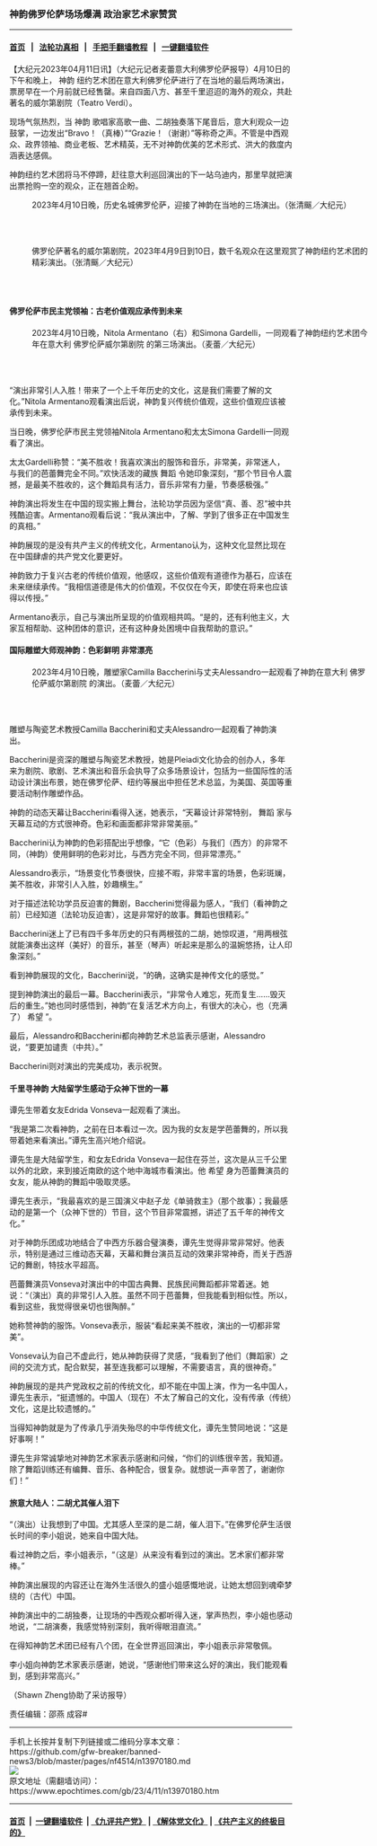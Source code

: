 ### 神韵佛罗伦萨场场爆满 政治家艺术家赞赏
------------------------

#### [首页](https://github.com/gfw-breaker/banned-news3/blob/master/README.md) &nbsp;&nbsp;|&nbsp;&nbsp; [法轮功真相](https://github.com/begood0513/basic/blob/master/README.md)  &nbsp;&nbsp;|&nbsp;&nbsp; [手把手翻墙教程](https://github.com/gfw-breaker/guides/wiki)  &nbsp;&nbsp;|&nbsp;&nbsp; [一键翻墙软件](https://github.com/gfw-breaker/nogfw/blob/master/README.md)  



<div><p>
 【大纪元2023年04月11日讯】（大纪元记者麦蕾意大利佛罗伦萨报导）4月10日的下午和晚上，
 <ok href="https://www.epochtimes.com/gb/tag/%E7%A5%9E%E9%9F%B5.html">
  神韵
 </ok>
 纽约艺术团在意大利佛罗伦萨进行了在当地的最后两场演出，票房早在一个月前就已经售罄。来自四面八方、甚至千里迢迢的海外的观众，共赴著名的威尔第剧院（Teatro Verdi）。
</p>
<p>
 现场气氛热烈，当
 <ok href="https://www.epochtimes.com/gb/tag/%E7%A5%9E%E9%9F%B5.html">
  神韵
 </ok>
 歌唱家高歌一曲、二胡独奏落下尾音后，意大利观众一边鼓掌，一边发出“Bravo！（真棒）”“Grazie！（谢谢）”等称奇之声。不管是中西观众、政界领袖、商业老板、艺术精英，无不对神韵优美的艺术形式、洪大的救度内涵表达感佩。
</p>
<p>
 神韵纽约艺术团将马不停蹄，赶往意大利巡回演出的下一站乌迪内，那里早就把演出票抢购一空的观众，正在翘首企盼。
</p>
<figure aria-describedby="caption-attachment-13970211" class="wp-caption aligncenter" id="attachment_13970211" style="width: 600px">
 <ok href="https://i.epochtimes.com/assets/uploads/2023/04/id13970211-230409180334100731.jpg" target="_blank">
  <img alt="" class="size-large wp-image-13970211" src="https://i.epochtimes.com/assets/uploads/2023/04/id13970211-230409180334100731-600x400.jpg" title=""/>
 </ok>
 <br/><figcaption class="wp-caption-text" id="caption-attachment-13970211">
  2023年4月10日晚，历史名城佛罗伦萨，迎接了神韵在当地的三场演出。（张清䬙／大纪元）
 </figcaption><br/>
</figure><br/>
<figure aria-describedby="caption-attachment-13970212" class="wp-caption aligncenter" id="attachment_13970212" style="width: 600px">
 <ok href="https://i.epochtimes.com/assets/uploads/2023/04/id13970212-230409180350100731.jpg" target="_blank">
  <img alt="" class="size-large wp-image-13970212" src="https://i.epochtimes.com/assets/uploads/2023/04/id13970212-230409180350100731-600x400.jpg" title=""/>
 </ok>
 <br/><figcaption class="wp-caption-text" id="caption-attachment-13970212">
  佛罗伦萨著名的威尔第剧院，2023年4月9日到10日，数千名观众在这里观赏了神韵纽约艺术团的精彩演出。（张清䬙／大纪元）
 </figcaption><br/>
</figure><br/>
<h4>
 佛罗伦萨市民主党领袖：古老价值观应承传到未来
</h4>
<figure aria-describedby="caption-attachment-13970214" class="wp-caption aligncenter" id="attachment_13970214" style="width: 600px">
 <ok href="https://i.epochtimes.com/assets/uploads/2023/04/id13970214-2304101855292559.jpg" target="_blank">
  <img alt="" class="size-large wp-image-13970214" src="https://i.epochtimes.com/assets/uploads/2023/04/id13970214-2304101855292559-600x400.jpg" title=""/>
 </ok>
 <br/><figcaption class="wp-caption-text" id="caption-attachment-13970214">
  2023年4月10日晚，Nitola Armentano（右）和Simona Gardelli，一同观看了神韵纽约艺术团今年在意大利
  <ok href="https://www.epochtimes.com/gb/tag/%E4%BD%9B%E7%BD%97%E4%BC%A6%E8%90%A8%E5%A8%81%E5%B0%94%E7%AC%AC%E5%89%A7%E9%99%A2.html">
   佛罗伦萨威尔第剧院
  </ok>
  的第三场演出。（麦蕾／大纪元）
 </figcaption><br/>
</figure><br/>
<p>
 “演出非常引人入胜！带来了一个上千年历史的文化，这是我们需要了解的文化。”Nitola Armentano观看演出后说，神韵复兴传统价值观，这些价值观应该被承传到未来。
</p>
<p>
 当日晚，佛罗伦萨市民主党领袖Nitola Armentano和太太Simona Gardelli一同观看了演出。
</p>
<p>
 太太Gardelli称赞：“美不胜收！我喜欢演出的服饰和音乐，非常美，非常迷人，与我们的芭蕾舞完全不同。”欢快活泼的藏族
 <ok href="https://www.epochtimes.com/gb/tag/%E8%88%9E%E8%B9%88.html">
  舞蹈
 </ok>
 令她印象深刻，“那个节目令人震撼，是最美不胜收的，这个舞蹈具有活力，音乐非常有力量，节奏感极强。”
</p>
<p>
 神韵演出将发生在中国的现实搬上舞台，法轮功学员因为坚信“真、善、忍”被中共残酷迫害。Armentano观看后说：“我从演出中，了解、学到了很多正在中国发生的真相。”
</p>
<p>
 神韵展现的是没有共产主义的传统文化，Armentano认为，这种文化显然比现在在中国肆虐的共产党文化要更好。
</p>
<p>
 神韵致力于复兴古老的传统价值观，他感叹，这些价值观有道德作为基石，应该在未来继续承传。“我相信道德是伟大的价值观，不仅仅在今天，即使在将来也应该得以传授。”
</p>
<p>
 Armentano表示，自己与演出所呈现的价值观相共鸣。“是的，还有利他主义，大家互相帮助、这种团体的意识，还有这种身处困境中自我帮助的意识。”
</p>
<h4>
 国际雕塑大师观神韵：色彩鲜明 非常漂亮
</h4>
<figure aria-describedby="caption-attachment-13970215" class="wp-caption aligncenter" id="attachment_13970215" style="width: 600px">
 <ok href="https://i.epochtimes.com/assets/uploads/2023/04/id13970215-2304101855232559.jpg" target="_blank">
  <img alt="" class="size-large wp-image-13970215" src="https://i.epochtimes.com/assets/uploads/2023/04/id13970215-2304101855232559-600x400.jpg" title=""/>
 </ok>
 <br/><figcaption class="wp-caption-text" id="caption-attachment-13970215">
  2023年4月10日晚，雕塑家Camilla Baccherini与丈夫Alessandro一起观看了神韵在意大利
  <ok href="https://www.epochtimes.com/gb/tag/%E4%BD%9B%E7%BD%97%E4%BC%A6%E8%90%A8%E5%A8%81%E5%B0%94%E7%AC%AC%E5%89%A7%E9%99%A2.html">
   佛罗伦萨威尔第剧院
  </ok>
  的演出。（麦蕾／大纪元）
 </figcaption><br/>
</figure><br/>
<p>
 雕塑与陶瓷艺术教授Camilla Baccherini和丈夫Alessandro一起观看了神韵演出。
</p>
<p>
 Baccherini是资深的雕塑与陶瓷艺术教授，她是Pleiadi文化协会的创办人，多年来为剧院、歌剧、艺术演出和音乐会执导了众多场景设计，包括为一些国际性的活动设计演出布景，她在佛罗伦萨、纽约等展出中担任艺术总监，为美国、英国等重要活动制作雕塑作品。
</p>
<p>
 神韵的动态天幕让Baccherini看得入迷，她表示，“天幕设计非常特别，
 <ok href="https://www.epochtimes.com/gb/tag/%E8%88%9E%E8%B9%88.html">
  舞蹈
 </ok>
 家与天幕互动的方式很神奇。色彩和画面都非常非常美丽。”
</p>
<p>
 Baccherini认为神韵的色彩搭配出乎想像，“它（色彩）与我们（西方）的非常不同，（神韵）使用鲜明的色彩对比，与西方完全不同，但非常漂亮。”
</p>
<p>
 Alessandro表示，“场景变化节奏很快，应接不暇，非常丰富的场景，色彩斑斓，美不胜收，非常引人入胜，妙趣横生。”
</p>
<p>
 对于描述法轮功学员反迫害的舞剧，Baccherini觉得最为感人，“我们（看神韵之前）已经知道（法轮功反迫害），这是非常好的故事。舞蹈也很精彩。”
</p>
<p>
 Baccherini迷上了已有四千多年历史的只有两根弦的二胡，她惊叹道，“用两根弦就能演奏出这样（美好）的音乐，甚至（琴声）听起来是那么的温婉悠扬，让人印象深刻。”
</p>
<p>
 看到神韵展现的文化，Baccherini说，“的确，这确实是神传文化的感觉。”
</p>
<p>
 提到神韵演出的最后一幕。Baccherini表示，“非常令人难忘，死而复生……毁灭后的重生。”她也同时感悟到，神韵“在复活艺术方向上，有很大的决心，也（充满了）
 <ok href="https://www.epochtimes.com/gb/tag/%E5%B8%8C%E6%9C%9B.html">
  希望
 </ok>
 ”。
</p>
<p>
 最后，Alessandro和Baccherini都向神韵艺术总监表示感谢，Alessandro说，“要更加谴责（中共）。”
</p>
<p>
 Baccherini则对演出的完美成功，表示祝贺。
</p>
<h4>
 千里寻神韵 大陆留学生感动于众神下世的一幕
</h4>
<p>
 谭先生带着女友Edrida Vonseva一起观看了演出。
</p>
<p>
 “我是第二次看神韵，之前在日本看过一次。因为我的女友是学芭蕾舞的，所以我带着她来看演出。”谭先生高兴地介绍说。
</p>
<p>
 谭先生是大陆留学生，和女友Edrida Vonseva一起住在芬兰，这次是从三千公里以外的北欧，来到接近南欧的这个地中海城市看演出。他
 <ok href="https://www.epochtimes.com/gb/tag/%E5%B8%8C%E6%9C%9B.html">
  希望
 </ok>
 身为芭蕾舞演员的女友，能从神韵的舞蹈中吸取灵感。
</p>
<p>
 谭先生表示，“我最喜欢的是三国演义中赵子龙《单骑救主》（那个故事）；我最感动的是第一个（众神下世的）节目，这个节目非常震撼，讲述了五千年的神传文化。”
</p>
<p>
 对于神韵乐团成功地结合了中西方乐器合璧演奏，谭先生觉得非常非常好。他表示，特别是通过三维动态天幕，天幕和舞台演员互动的效果非常神奇，而关于西游记的舞剧，特技水平超高。
</p>
<p>
 芭蕾舞演员Vonseva对演出中的中国古典舞、民族民间舞蹈都非常着迷。她说：“（演出）真的非常引人入胜。虽然不同于芭蕾舞，但我能看到相似性。所以，看到这些，我觉得很亲切也很陶醉。”
</p>
<p>
 她称赞神韵的服饰。Vonseva表示，服装“看起来美不胜收，演出的一切都非常美”。
</p>
<p>
 Vonseva认为自己不虚此行，她从神韵获得了灵感，“我看到了他们（舞蹈家）之间的交流方式，配合默契，甚至连我都可以理解，不需要语言，真的很神奇。”
</p>
<p>
 神韵展现的是共产党政权之前的传统文化，却不能在中国上演，作为一名中国人，谭先生表示，“挺遗憾的。中国人（现在）不太了解自己的文化，没有传承（传统）文化，这是比较遗憾的。”
</p>
<p>
 当得知神韵就是为了传承几乎消失殆尽的中华传统文化，谭先生赞同地说：“这是好事啊！”
</p>
<p>
 谭先生非常诚挚地对神韵艺术家表示感谢和问候，“你们的训练很辛苦，我知道。除了舞蹈训练还有编舞、音乐、各种配合，很复杂。就想说一声辛苦了，谢谢你们！”
</p>
<h4>
 旅意大陆人：二胡尤其催人泪下
</h4>
<p>
 “（演出）让我想到了中国。尤其感人至深的是二胡，催人泪下。”在佛罗伦萨生活很长时间的李小姐说，她来自中国大陆。
</p>
<p>
 看过神韵之后，李小姐表示，“（这是）从来没有看到过的演出。艺术家们都非常棒。”
</p>
<p>
 神韵演出展现的内容还让在海外生活很久的盛小姐感慨地说，让她太想回到魂牵梦绕的（古代）中国。
</p>
<p>
 神韵演出中的二胡独奏，让现场的中西观众都听得入迷，掌声热烈，李小姐也感动地说，“二胡演奏，我感觉特别深刻，我听得眼泪直流。”
</p>
<p>
 在得知神韵艺术团已经有八个团，在全世界巡回演出，李小姐表示非常敬佩。
</p>
<p>
 李小姐向神韵艺术家表示感谢，她说，“感谢他们带来这么好的演出，我们能观看到，感到非常高兴。”
</p>
<p>
 （Shawn Zheng协助了采访报导）
</p>
<p>
 责任编辑：邵燕 成容#
</p>
</div>
<hr/>
手机上长按并复制下列链接或二维码分享本文章：<br/>
https://github.com/gfw-breaker/banned-news3/blob/master/pages/nf4514/n13970180.md <br/>
<a href='https://github.com/gfw-breaker/banned-news3/blob/master/pages/nf4514/n13970180.md'><img src='https://github.com/gfw-breaker/banned-news3/blob/master/pages/nf4514/n13970180.md.png'/></a> <br/>
原文地址（需翻墙访问）：https://www.epochtimes.com/gb/23/4/11/n13970180.htm


------------------------
#### [首页](https://github.com/gfw-breaker/banned-news3/blob/master/README.md) &nbsp;|&nbsp; [一键翻墙软件](https://github.com/gfw-breaker/nogfw/blob/master/README.md) &nbsp;| [《九评共产党》](https://github.com/gfw-breaker/9ping.md/blob/master/README.md#九评之一评共产党是什么) | [《解体党文化》](https://github.com/gfw-breaker/jtdwh.md/blob/master/README.md) | [《共产主义的终极目的》](https://github.com/gfw-breaker/gczydzjmd.md/blob/master/README.md)


<img src='http://gfw-breaker.win/banned-news3/pages/nf4514/n13970180.md' width='0px' height='0px'/>
